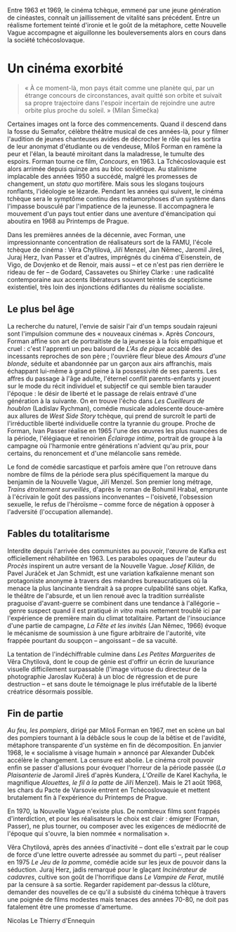 Entre 1963 et 1969, le cinéma tchèque, emmené par une jeune génération de cinéastes, connaît un jaillissement de vitalité sans précédent. Entre un réalisme fortement teinté d'ironie et le goût de la métaphore, cette Nouvelle Vague accompagne et aiguillonne les bouleversements alors en cours dans la société tchécoslovaque.

# Un cinéma exorbité

> «&nbsp;À ce moment-là, mon pays était comme une planète qui, par un étrange concours de circonstances, avait quitté son orbite et suivait sa propre trajectoire dans l'espoir incertain de rejoindre une autre orbite plus proche du soleil.&nbsp;» (Milan Šimečka)

Certaines images ont la force des commencements. Quand il descend dans la fosse du Semafor, célèbre théâtre musical de ces années-là, pour y filmer l'audition de jeunes chanteuses avides de décrocher le rôle qui les sortira de leur anonymat d'étudiante ou de vendeuse, Miloš Forman en ramène la peur et l'élan, la beauté miroitant dans la maladresse, le tumulte des espoirs. Forman tourne ce film, _Concours_, en 1963. La Tchécoslovaquie est alors arrimée depuis quinze ans au bloc soviétique. Au stalinisme implacable des années 1950 a succédé, malgré les promesses de changement, un _statu quo_ mortifère. Mais sous les slogans toujours ronflants, l'idéologie se lézarde. Pendant les années qui suivent, le cinéma tchèque sera le symptôme continu des métamorphoses d'un système dans l'impasse bousculé par l'impatience de la jeunesse. Il accompagnera le mouvement d'un pays tout entier dans une aventure d'émancipation qui aboutira en 1968 au Printemps de Prague.

Dans les premières années de la décennie, avec Forman, une impressionnante concentration de réalisateurs sort de la FAMU, l'école tchèque de cinéma&nbsp;: Věra Chytilová, Jiří Menzel, Jan Němec, Jaromil Jireš, Juraj Herz, Ivan Passer et d'autres, imprégnés du cinéma d'Eisenstein, de Vigo, de Dovjenko et de Renoir, mais aussi&nbsp;–&nbsp;et ce n'est pas rien derrière le rideau de fer&nbsp;–&nbsp;de Godard, Cassavetes ou Shirley Clarke&nbsp;: une radicalité contemporaine aux accents libérateurs souvent teintés de scepticisme existentiel, très loin des injonctions édifiantes du réalisme socialiste.

## Le plus bel âge

La recherche du naturel, l'envie de saisir l'air d'un temps soudain rajeuni sont l'impulsion commune des «&nbsp;nouveaux cinémas&nbsp;». Après _Concours_, Forman affine son art de portraitiste de la jeunesse à la fois empathique et cruel&nbsp;: c'est l'apprenti un peu balourd de _L'As de pique_ accablé des incessants reproches de son père&nbsp;; l'ouvrière fleur bleue des _Amours d'une blonde_, séduite et abandonnée par un garçon aux airs affranchis, mais échappant lui-même à grand peine à la possessivité de ses parents. Les affres du passage à l'âge adulte, l'éternel conflit parents-enfants y jouent sur le mode du récit individuel et subjectif ce qui semble bien tarauder l'époque&nbsp;: le désir de liberté et le passage de relais entravé d'une génération à la suivante. On en trouve l'écho dans _Les Cueilleurs de houblon_ (Ladislav Rychman), comédie musicale adolescente douce-amère aux allures de _West Side Story_ tchèque, qui prend de surcroît le parti de l'irréductible liberté individuelle contre la tyrannie du groupe. Proche de Forman, Ivan Passer réalise en 1965 l'une des œuvres les plus nuancées de la période, l'élégiaque et renoirien _Éclairage intime_, portrait de groupe à la campagne où l'harmonie entre générations n'advient qu'au prix, pour certains, du renoncement et d'une mélancolie sans remède.

Le fond de comédie sarcastique et parfois amère que l'on retrouve dans nombre de films de la période sera plus spécifiquement la marque du benjamin de la Nouvelle Vague, Jiří Menzel. Son premier long métrage, _Trains étroitement surveillés_, d'après le roman de Bohumil Hrabal, emprunte à l'écrivain le goût des passions inconvenantes&nbsp;–&nbsp;l'oisiveté, l'obsession sexuelle, le refus de l'héroïsme&nbsp;–&nbsp;comme force de négation à opposer à l'adversité (l'occupation allemande).

## Fables du totalitarisme

Interdite depuis l'arrivée des communistes au pouvoir, l'œuvre de Kafka est officiellement réhabilitée en 1963. Les paraboles opaques de l'auteur du _Procès_ inspirent un autre versant de la Nouvelle Vague. _Josef Kilián_, de Pavel Juráček et Jan Schmidt, est une variation kafkaïenne menant son protagoniste anonyme à travers des méandres bureaucratiques où la menace la plus lancinante tiendrait à sa propre culpabilité sans objet. Kafka, le théâtre de l'absurde, et un lien renoué avec la tradition surréaliste praguoise d'avant-guerre se combinent dans une tendance à l'allégorie&nbsp;–&nbsp;genre suspect quand il est pratiqué _in vitro_ mais nettement troublé ici par l'expérience de première main du climat totalitaire. Partant de l'insouciance d'une partie de campagne, _La Fête et les invités_ (Jan Němec, 1966) évoque le mécanisme de soumission à une figure arbitraire de l'autorité, vite frappée pourtant du soupçon&nbsp;–&nbsp;angoissant&nbsp;–&nbsp;de sa vacuité.

La tentation de l'indéchiffrable culmine dans _Les Petites Marguerites_ de Věra Chytilová, dont le coup de génie est d'offrir un écrin de luxuriance visuelle difficilement surpassable (l'image virtuose du directeur de la photographie Jaroslav Kučera) à un bloc de régression et de pure destruction&nbsp;–&nbsp;et sans doute le témoignage le plus irréfutable de la liberté créatrice désormais possible.

## Fin de partie

_Au feu, les pompiers_, dirigé par Miloš Forman en 1967, met en scène un bal des pompiers tournant à la débâcle sous le coup de la bêtise et de l'avidité, métaphore transparente d'un système en fin de décomposition. En janvier 1968, le «&nbsp;socialisme à visage humain&nbsp;» annoncé par Alexander Dubček accélère le changement. La censure est abolie. Le cinéma croit pouvoir enfin se passer d'allusions pour évoquer l'horreur de la période passée (_La Plaisanterie_ de Jaromil Jireš d'après Kundera, _L'Oreille_ de Karel Kachyňa, le magnifique _Alouettes, le fil à la patte_ de Jiří Menzel). Mais le 21 août 1968, les chars du Pacte de Varsovie entrent en Tchécoslovaquie et mettent brutalement fin à l'expérience du Printemps de Prague.

En 1970, la Nouvelle Vague n'existe plus. De nombreux films sont frappés d'interdiction, et pour les réalisateurs le choix est clair&nbsp;: émigrer (Forman, Passer), ne plus tourner, ou composer avec les exigences de médiocrité de l'époque qui s'ouvre, la bien nommée «&nbsp;normalisation&nbsp;».

Věra Chytilová, après des années d'inactivité&nbsp;–&nbsp;dont elle s'extrait par le coup de force d'une lettre ouverte adressée au sommet du parti&nbsp;–, peut réaliser en 1975 _Le Jeu de la pomme_, comédie acide sur les jeux de pouvoir dans la séduction. Juraj Herz, jadis remarqué pour le glaçant _Incinérateur de cadavres_, cultive son goût de l'horrifique dans _Le Vampire de Ferat_, mutilé par la censure à sa sortie. Regarder rapidement par-dessus la clôture, demander des nouvelles de ce qu'il a subsisté du cinéma tchèque à travers une poignée de films modestes mais tenaces des années 70-80, ne doit pas fatalement être une promesse d'amertume.

Nicolas Le Thierry d'Ennequin
